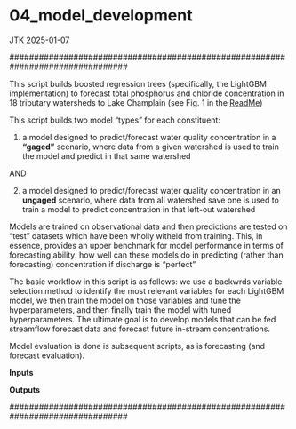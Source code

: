 04_model_development
================
JTK
2025-01-07

################################################################################ 

This script builds boosted regression trees (specifically, the LightGBM
implementation) to forecast total phosphorus and chloride concentration
in 18 tributary watersheds to Lake Champlain (see Fig. 1 in the
[ReadMe](https://github.com/jtkemper/phos-chloride-forecasting/blob/main/README.md))

This script builds two model “types” for each constituent:

1)  a model designed to predict/forecast water quality concentration in
    a **“gaged”** scenario, where data from a given watershed is used to
    train the model and predict in that same watershed

AND

2)  a model designed to predict/forecast water quality concentration in
    an **ungaged** scenario, where data from all watershed save one is
    used to train a model to predict concentration in that left-out
    watershed

Models are trained on observational data and then predictions are tested
on “test” datasets which have been wholly witheld from training. This,
in essence, provides an upper benchmark for model performance in terms
of forecasting ability: how well can these models do in predicting
(rather than forecasting) concentration if discharge is “perfect”

The basic workflow in this script is as follows: we use a backwrds
variable selection method to identify the most relevant variables for
each LightGBM model, we then train the model on those variables and tune
the hyperparameters, and then finally train the model with tuned
hyperparameters. The ultimate goal is to develop models that can be fed
streamflow forecast data and forecast future in-stream concentrations.

Model evaluation is done is subsequent scripts, as is forecasting (and
forecast evaluation).

**Inputs**

**Outputs**

################################################################################ 
